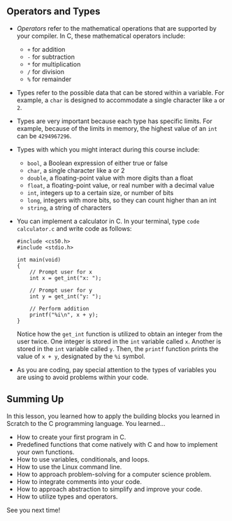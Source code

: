 

Operators and Types
-------------------

*   _Operators_ refer to the mathematical operations that are supported by your compiler. In C, these mathematical operators include:
    
    *   `+` for addition
    *   `-` for subtraction
    *   `*` for multiplication
    *   `/` for division
    *   `%` for remainder
*   Types refer to the possible data that can be stored within a variable. For example, a `char` is designed to accommodate a single character like `a` or `2`.
*   Types are very important because each type has specific limits. For example, because of the limits in memory, the highest value of an `int` can be `4294967296`.
*   Types with which you might interact during this course include:
    
    *   `bool`, a Boolean expression of either true or false
    *   `char`, a single character like a or 2
    *   `double`, a floating-point value with more digits than a float
    *   `float`, a floating-point value, or real number with a decimal value
    *   `int`, integers up to a certain size, or number of bits
    *   `long`, integers with more bits, so they can count higher than an int
    *   `string`, a string of characters
*   You can implement a calculator in C. In your terminal, type `code calculator.c` and write code as follows:
    
        #include <cs50.h>
        #include <stdio.h>
        
        int main(void)
        {
            // Prompt user for x
            int x = get_int("x: ");
        
            // Prompt user for y
            int y = get_int("y: ");
        
            // Perform addition
            printf("%i\n", x + y);
        }
        
    
    Notice how the `get_int` function is utilized to obtain an integer from the user twice. One integer is stored in the `int` variable called `x`. Another is stored in the `int` variable called `y`. Then, the `printf` function prints the value of `x + y`, designated by the `%i` symbol.
    
*   As you are coding, pay special attention to the types of variables you are using to avoid problems within your code.

Summing Up
----------

In this lesson, you learned how to apply the building blocks you learned in Scratch to the C programming language. You learned…

*   How to create your first program in C.
*   Predefined functions that come natively with C and how to implement your own functions.
*   How to use variables, conditionals, and loops.
*   How to use the Linux command line.
*   How to approach problem-solving for a computer science problem.
*   How to integrate comments into your code.
*   How to approach abstraction to simplify and improve your code.
*   How to utilize types and operators.

See you next time!